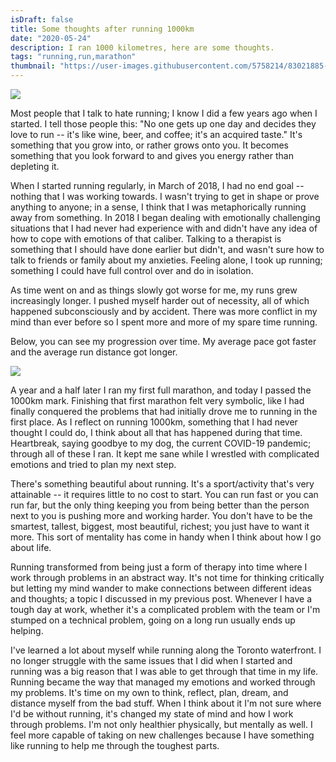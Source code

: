 ```yaml
---
isDraft: false
title: Some thoughts after running 1000km
date: "2020-05-24"
description: I ran 1000 kilometres, here are some thoughts.
tags: "running,run,marathon"
thumbnail: "https://user-images.githubusercontent.com/5758214/83021885-ac524500-9ff8-11ea-827b-94e70c099d2d.jpeg"
---
```


<div class="image-wrapper"><img src="https://user-images.githubusercontent.com/5758214/83021885-ac524500-9ff8-11ea-827b-94e70c099d2d.jpeg"/></div>

Most people that I talk to hate running; I know I did a few years ago when I started. I tell those people this: "No one gets up one day and decides they love to run -- it's like wine, beer, and coffee; it's an acquired taste." It's something that you grow into, or rather grows onto you. It becomes something that you look forward to and gives you energy rather than depleting it.

When I started running regularly, in March of 2018, I had no end goal -- nothing that I was working towards. I wasn't trying to get in shape or prove anything to anyone; in a sense, I think that I was metaphorically running away from something. In 2018 I began dealing with emotionally challenging situations that I had never had experience with and didn't have any idea of how to cope with emotions of that caliber. Talking to a therapist is something that I should have done earlier but didn't, and wasn't sure how to talk to friends or family about my anxieties. Feeling alone, I took up running; something I could have full control over and do in isolation.

As time went on and as things slowly got worse for me, my runs grew increasingly longer. I pushed myself harder out of necessity, all of which happened subconsciously and by accident. There was more conflict in my mind than ever before so I spent more and more of my spare time running.

Below, you can see my progression over time. My average pace got faster and the average run distance got longer.
 
  <img src="https://user-images.githubusercontent.com/5758214/82937980-174f3d80-9f5f-11ea-8d50-1f60732d4279.jpeg"/>

A year and a half later I ran my first full marathon, and today I passed the 1000km mark. Finishing that first marathon felt very symbolic, like I had finally conquered the problems that had initially drove me to running in the first place. As I reflect on running 1000km, something that I had never thought I could do, I think about all that has happened during that time. Heartbreak, saying goodbye to my dog, the current COVID-19 pandemic; through all of these I ran. It kept me sane while I wrestled with complicated emotions and tried to plan my next step.

There's something beautiful about running. It's a sport/activity that's very attainable -- it requires little to no cost to start. You can run fast or you can run far, but the only thing keeping you from being better than the person next to you is pushing more and working harder. You don't have to be the smartest, tallest, biggest, most beautiful, richest; you just have to want it more. This sort of mentality has come in handy when I think about how I go about life.

Running transformed from being just a form of therapy into time where I work through problems in an abstract way. It's not time for thinking critically but letting my mind wander to make connections between different ideas and thoughts; a topic I discussed in my previous post. Whenever I have a tough day at work, whether it's a complicated problem with the team or I'm stumped on a technical problem, going on a long run usually ends up helping.

I've learned a lot about myself while running along the Toronto waterfront. I no longer struggle with the same issues that I did when I started and running was a big reason that I was able to get through that time in my life. Running became the way that managed my emotions and worked through my problems. It's time on my own to think, reflect, plan, dream, and distance myself from the bad stuff. When I think about it I'm not sure where I'd be without running, it's changed my state of mind and how I work through problems. I'm not only healthier physically, but mentally as well. I feel more capable of taking on new challenges because I have something like running to help me through the toughest parts.
